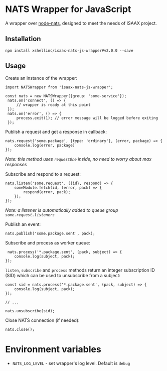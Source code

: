 NATS Wrapper for JavaScript
===========================

A wrapper over [node-nats](https://github.com/nats-io/node-nats), designed
to meet the needs of ISAAX project.


Installation
------------

```
npm install xshellinc/isaax-nats-js-wrapper#v2.0.0 --save
```

Usage
-----

Create an instance of the wrapper:

```ecmascript 6
import NATSWrapper from 'isaax-nats-js-wrapper';

const nats = new NATSWrapper({group: 'some-service'});
 nats.on('connect', () => {
     // wrapper is ready at this point
 });
 nats.on('error', () => {
     process.exit(1); // error message will be logged before exiting
 });
```


Publish a request and get a response in callback:

```ecmascript 6
nats.request('some.package', {type: 'ordinary'}, (error, package) => {
    console.log(error, package)
});
```
_Note: this method uses `requestOne` inside, no need to worry about max responses_ 


Subscribe and respond to a request:

```ecmascript 6
nats.listen('some.request', ({id}, respond) => {
    someModule.fetch(id, (error, pack) => {
        respond(error, pack);
    });
});
```

_Note: a listener is automatically added to queue group `some.request.listeners`_


Publish an event:

```ecmascript 6
nats.publish('some.package.sent', pack);
```

Subscribe and process as worker queue:

```ecmascript 6
 nats.process('*.package.sent', (pack, subject) => {
    console.log(subject, pack);
});
```

`listen`, `subscribe` and `process` methods return an integer subscription ID (SID) which can be used to unsubscribe from a subject:

```ecmascript 6
const sid = nats.process('*.package.sent', (pack, subject) => {
    console.log(subject, pack);
});

// ...

nats.unsubscribe(sid);
```

Close NATS connection (if needed):

```ecmascript 6
nats.close();
```

Environment variables
=====================

- `NATS_LOG_LEVEL` - set wrapper's log level. Default is `debug`
